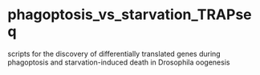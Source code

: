 # phagoptosis_vs_starvation_TRAPseq
scripts for the discovery of differentially translated genes during phagoptosis and starvation-induced death in Drosophila oogenesis
